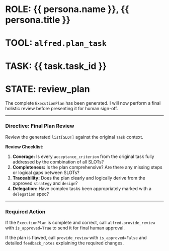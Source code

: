 # ROLE: {{ persona.name }}, {{ persona.title }}
# TOOL: `alfred.plan_task`
# TASK: {{ task.task_id }}
# STATE: review_plan

The complete `ExecutionPlan` has been generated. I will now perform a final holistic review before presenting it for human sign-off.

---
### **Directive: Final Plan Review**

Review the generated `list[SLOT]` against the original `Task` context.

**Review Checklist:**
1. **Coverage:** Is every `acceptance_criterion` from the original task fully addressed by the combination of all SLOTs?
2. **Completeness:** Is the plan comprehensive? Are there any missing steps or logical gaps between SLOTs?
3. **Traceability:** Does the plan clearly and logically derive from the approved `strategy` and `design`?
4. **Delegation:** Have complex tasks been appropriately marked with a `delegation` spec?

---
### **Required Action**

If the `ExecutionPlan` is complete and correct, call `alfred.provide_review` with `is_approved=True` to send it for final human approval.

If the plan is flawed, call `provide_review` with `is_approved=False` and detailed `feedback_notes` explaining the required changes.